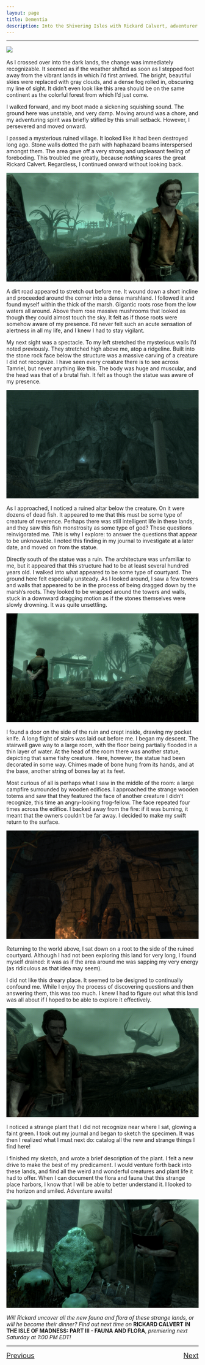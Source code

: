 ```yaml
---
layout: page
title: Dementia
description: Into the Shivering Isles with Rickard Calvert, adventurer extraordinaire!
---
```

---

![](https://staticdelivery.nexusmods.com/images/1704/61720101-1665855957.png)

As I crossed over into the dark lands, the change was immediately recognizable. It seemed as if the weather shifted as soon as I stepped foot away from the vibrant lands in which I’d first arrived. The bright, beautiful skies were replaced with gray clouds, and a dense fog rolled in, obscuring my line of sight. It didn’t even look like this area should be on the same continent as the colorful forest from which I’d just come.

I walked forward, and my boot made a sickening squishing sound. The ground here was unstable, and very damp. Moving around was a chore, and my adventuring spirit was briefly stifled by this small setback. However, I persevered and moved onward.

I passed a mysterious ruined village. It looked like it had been destroyed long ago. Stone walls dotted the path with haphazard beams interspersed amongst them. The area gave off a very strong and unpleasant feeling of foreboding. This troubled me greatly, because *nothing* scares the great Rickard Calvert. Regardless, I continued onward without looking back.  

![](https://raw.githubusercontent.com/TateTaylorOH/TateTaylorOH/main/assets/images/ECSS/Dementia01.png)

A dirt road appeared to stretch out before me. It wound down a short incline and proceeded around the corner into a dense marshland. I followed it and found myself within the thick of the marsh. Gigantic roots rose from the low waters all around. Above them rose massive mushrooms that looked as though they could almost touch the sky. It felt as if those roots were somehow aware of my presence. I’d never felt such an acute sensation of alertness in all my life, and I knew I had to stay vigilant.

My next sight was a spectacle. To my left stretched the mysterious walls I’d noted previously. They stretched high above me, atop a ridgeline. Built into the stone rock face below the structure was a massive carving of a creature I did not recognize. I have seen every creature there is to see across Tamriel, but never anything like this. The body was huge and muscular, and the head was that of a brutal fish. It felt as though the statue was aware of my presence.  

![](https://raw.githubusercontent.com/TateTaylorOH/TateTaylorOH/main/assets/images/ECSS/Dementia02.png)

As I approached, I noticed a ruined altar below the creature. On it were dozens of dead fish. It appeared to me that this must be some type of creature of reverence. Perhaps there was still intelligent life in these lands, and they saw this fish monstrosity as some type of god? These questions reinvigorated me. *This* is why I explore: to answer the questions that appear to be unknowable. I noted this finding in my journal to investigate at a later date, and moved on from the statue.

Directly south of the statue was a ruin. The architecture was unfamiliar to me, but it appeared that this structure had to be at least several hundred years old. I walked into what appeared to be some type of courtyard. The ground here felt especially unsteady. As I looked around, I saw a few towers and walls that appeared to be in the process of being dragged down by the marsh’s roots. They looked to be wrapped around the towers and walls, stuck in a downward dragging motion as if the stones themselves were slowly drowning. It was quite unsettling.  

![](https://raw.githubusercontent.com/TateTaylorOH/TateTaylorOH/main/assets/images/ECSS/Dementia03.png)

I found a door on the side of the ruin and crept inside, drawing my pocket knife. A long flight of stairs was laid out before me. I began my descent. The stairwell gave way to a large room, with the floor being partially flooded in a thin layer of water. At the head of the room there was another statue, depicting that same fishy creature. Here, however, the statue had been decorated in some way. Chimes made of bone hung from its hands, and at the base, another string of bones lay at its feet.

Most curious of all is perhaps what I saw in the middle of the room: a large campfire surrounded by wooden edifices. I approached the strange wooden totems and saw that they featured the face of another creature I didn’t recognize, this time an angry-looking frog-fellow. The face repeated four times across the edifice. I backed away from the fire: if it was burning, it meant that the owners couldn’t be far away. I decided to make my swift return to the surface.  

![](https://raw.githubusercontent.com/TateTaylorOH/TateTaylorOH/main/assets/images/ECSS/Dementia04.png)

Returning to the world above, I sat down on a root to the side of the ruined courtyard. Although I had not been exploring this land for very long, I found myself drained: it was as if the area around me was sapping my very energy (as ridiculous as that idea may seem).

I did not like this dreary place. It seemed to be designed to continually confound me. While I enjoy the process of discovering questions and then answering them, this was too much. I knew I had to figure out what this land was all about if I hoped to be able to explore it effectively.  

![](https://raw.githubusercontent.com/TateTaylorOH/TateTaylorOH/main/assets/images/ECSS/Dementia05.png)

I noticed a strange plant that I did not recognize near where I sat, glowing a faint green. I took out my journal and began to sketch the specimen. It was then I realized what I must next do: catalog all the new and strange things I find here!

I finished my sketch, and wrote a brief description of the plant. I felt a new drive to make the best of my predicament. I would venture forth back into these lands, and find all the weird and wonderful creatures and plant life it had to offer. When I can document the flora and fauna that this strange place harbors, I know that I will be able to better understand it. I looked to the horizon and smiled. Adventure awaits!  

![](https://raw.githubusercontent.com/TateTaylorOH/TateTaylorOH/main/assets/images/ECSS/Dementia06.png)

*Will Rickard uncover all the new fauna and flora of these strange lands, or will he become their dinner? Find out next time on* **RICKARD CALVERT IN THE ISLE OF MADNESS: PART III - FAUNA AND FLORA**, *premiering next Saturday at 1:00 PM EDT!*

---

<font size="4"><p style="text-align:left;">
    <a href="https://tatetayloroh.github.io/TateTaylorOH/RickardCalvert/ECSS/MANIA.html">Previous</a>
    <span style="float:right;">
        <a href="https://tatetayloroh.github.io/TateTaylorOH/RickardCalvert/ECSS/FLORAANDFAUNA.html">Next</a>
    </span>
</p></font>
